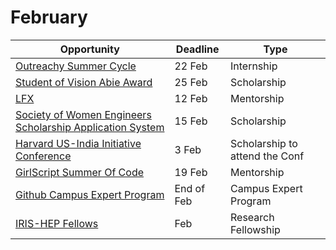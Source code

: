 # February

Opportunity|Deadline|Type
----|-----|-----
[Outreachy Summer Cycle](https://www.outreachy.org/) | 22 Feb | Internship
[Student of Vision Abie Award](https://anitab.org/awards-grants/abie-awards/student-of-vision/) | 25 Feb | Scholarship
[LFX](https://lfx.linuxfoundation.org/tools/mentorship/) | 12 Feb | Mentorship
[Society of Women Engineers Scholarship Application System](https://scholarships.swe.org/applications/login.asp) | 15 Feb | Scholarship
[Harvard US-India Initiative Conference](https://www.huii.in/apply-now) | 3 Feb | Scholarship to attend the Conf
[GirlScript Summer Of Code](https://gssoc.girlscript.tech/index.html) | 19 Feb | Mentorship
[Github Campus Expert Program](https://apply.githubcampus.expert/) | End of Feb | Campus Expert Program
[IRIS-HEP Fellows](https://iris-hep.org/fellows.html) | Feb | Research Fellowship
